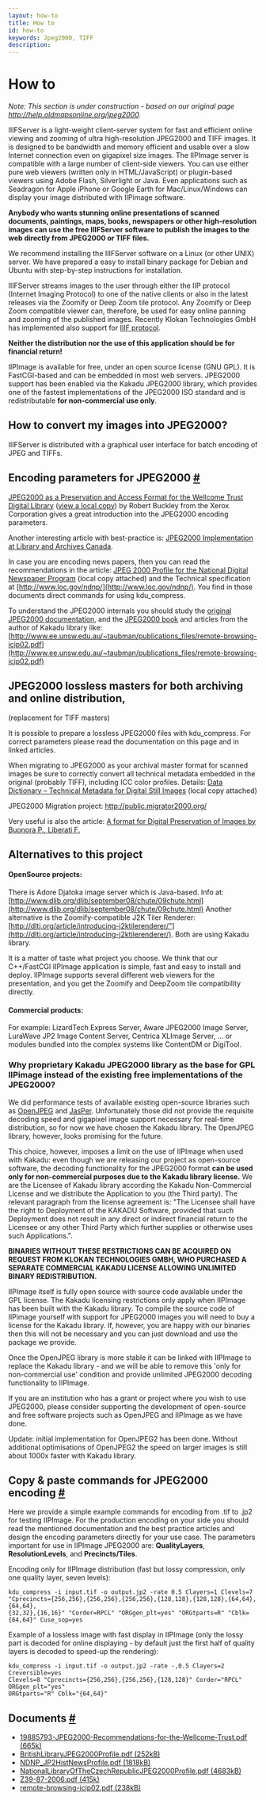 ```yaml
---
layout: how-to
title: How to
id: how-to
keywords: Jpeg2000, TIFF
description:
---
```


# How to

<i>Note: This section is under construction - based on our original page <a href="http://help.oldmapsonline.org/jpeg2000">http://help.oldmapsonline.org/jpeg2000</a>.</i>

IIIFServer is a light-weight client-server system for fast and efficient online
viewing and zooming of ultra high-resolution JPEG2000 and TIFF images. It is
designed to be bandwidth and memory efficient and usable over a slow Internet
connection even on gigapixel size images. The IIPImage server is compatible with
a large number of client-side viewers. You can use either pure web viewers
(written only in HTML/JavaScript) or plugin-based viewers using Adobe Flash,
Silverlight or Java. Even applications such as Seadragon for Apple iPhone or
Google Earth for Mac/Linux/Windows can display your image distributed with
IIPimage software.

**Anybody who wants stunning online presentations of scanned documents, paintings,
maps, books, newspapers or other high-resolution images can use the free IIIFServer
software to publish the images to the web directly from JPEG2000 or TIFF files.**

We recommend installing the IIIFServer software on a Linux (or other UNIX) server.
We have prepared a easy to install binary package for Debian and Ubuntu with
step-by-step instructions for installation.

IIIFServer streams images to the user through either the IIP protocol (Internet
Imaging Protocol) to one of the native clients or also in the latest releases
via the Zoomify or Deep Zoom tile protocol. Any Zoomify or Deep Zoom compatible
viewer can, therefore, be used for easy online panning and zooming of the
published images. Recently Klokan Technologies GmbH has implemented also
support for [IIIF protocol](http://iiif.io/).

**Neither the distribution nor the use of this application should be
for financial return!**

IIPImage is available for free, under an open source license (GNU GPL). It is
FastCGI-based and can be embedded in most web servers. JPEG2000 support has
been enabled via the Kakadu JPEG2000 library, which provides one of the fastest
implementations of the JPEG2000 ISO standard and is redistributable **for
non-commercial use only**.


## How to convert my images into JPEG2000?

IIIFServer is distributed with a graphical user interface for batch encoding
of JPEG and TIFFs.

## Encoding parameters for JPEG2000 <a href="#encoding-parameters" id="encoding-parameters" class="link-hash">#</a>

[JPEG2000 as a Preservation and Access Format for the Wellcome Trust Digital
Library](https://docs.google.com/viewer?url=http%3A%2F%2Fsites.google.com%2Fa%2Foldmapsonline.org%2Foldmapsonline%2Fjpeg2000%2F19885793-JPEG2000-Recommendations-for-the-Wellcome-Trust.pdf%3Fattredirects%3D0)
([view a local copy](http://docs.google.com/a/oldmapsonline.org/viewer?a=v&pid=sites&srcid=b2xkbWFwc29ubGluZS5vcmd8b2xkbWFwc29ubGluZXxneDozMWE3YWM0Y2ZjMjAzOWRm))
by Robert Buckley from the Xerox Corporation
gives a great introduction into the JPEG2000 encoding parameters.

Another interesting article with best-practice is: [JPEG2000 Implementation
at Library and Archives Canada](http://www.archimuse.com/mw2007/papers/desrochers/desrochers.html).

In case you are encoding news papers, then you can read the recommendations
in the article: [JPEG 2000 Profile for the National Digital Newspaper Program](https://docs.google.com/viewer?url=http%3A%2F%2Fwww.loc.gov%2Fndnp%2Fpdf%2FNDNP_JP2HistNewsProfile.pdf)
(local copy attached) and the Technical specification at
[http://www.loc.gov/ndnp/](http://www.loc.gov/ndnp/). You find in those documents direct
commands for using kdu_compress.

To understand the JPEG2000 internals you should study the [original JPEG2000
documentation](http://www.jpeg.org/jpeg2000/index.html), and the [JPEG2000 book](http://www.wkap.nl/prod/b/0-7923-7519-X)
and articles from the author of Kakadu library like:<br>
[http://www.ee.unsw.edu.au/~taubman/publications_files/remote-browsing-icip02.pdf](http://www.ee.unsw.edu.au/~taubman/publications_files/remote-browsing-icip02.pdf)

## JPEG2000 lossless masters for both archiving and online distribution,
(replacement for TIFF masters)

It is possible to prepare a lossless JPEG2000 files with kdu_compress. For
correct parameters please read the documentation on this page and in linked
articles.

When migrating to JPEG2000 as your archival master format for scanned images
be sure to correctly convert all technical metadata embedded in the original
(probably TIFF), including ICC color profiles. Details:
[Data Dictionary – Technical Metadata for Digital Still Images](http://www.niso.org/kst/reports/standards?step=2&gid=None&project_key=b897b0cf3e2ee526252d9f830207b3cc9f3b6c2c)
(local copy attached)

JPEG2000 Migration project:
http://public.migrator2000.org/

Very useful is also the article:
[A format for Digital Preservation of Images by Buonora P., Liberati F.](http://www.dlib.org/dlib/july08/buonora/07buonora.html)

## Alternatives to this project

#### OpenSource projects:

There is Adore Djatoka image server which is Java-based. Info at:
[http://www.dlib.org/dlib/september08/chute/09chute.html](http://www.dlib.org/dlib/september08/chute/09chute.html)
Another alternative is the Zoomify-compatible J2K Tiler Renderer:
[http://dltj.org/article/introducing-j2ktilerenderer/"](http://dltj.org/article/introducing-j2ktilerenderer/).
Both are using Kakadu library.

It is a matter of taste what project you choose.
We think that our C++/FastCGI IIPImage application is simple, fast and easy to
install and deploy. IIPImage supports several different web viewers for the
presentation, and you get the Zoomify and DeepZoom tile compatibility directly.

#### Commercial products:

For example: LizardTech Express Server, Aware JPEG2000 Image Server, LuraWave
JP2 Image Content Server, Centrica XLImage Server, ... or modules bundled into
the complex systems like ContentDM or DigiTool.

### Why proprietary Kakadu JPEG2000 library as the base for GPL IIPimage instead of the existing free implementations of the JPEG2000?

We did performance tests of available existing open-source libraries such
as [OpenJPEG](http://www.openjpeg.org/) and [JasPer](http://www.ece.uvic.ca/~frodo/jasper/).
Unfortunately those did not provide the requisite
decoding speed and gigapixel image support necessary for real-time distribution,
so for now we have chosen the Kakadu library. The OpenJPEG library, however,
looks promising for the future.

This choice, however, imposes a limit on the use of IIPImage when used with
Kakadu: even though we are releasing our project as open-source software,
the decoding functionality for the JPEG2000 format **can be used only for
non-commercial purposes due to the Kakadu library license.**
We are the Licensee of Kakadu library according the Kakadu Non-Commercial
License and we distribute the Application to you (the Third party). The relevant
paragraph from the license agreement is: "The Licensee shall have the right to
Deployment of the KAKADU Software, provided that such Deployment does not
result in any direct or indirect financial return to the Licensee or any other
Third Party which further supplies or otherwise uses such Applications.".

**BINARIES WITHOUT THESE RESTRICTIONS CAN BE ACQUIRED ON REQUEST FROM KLOKAN
TECHNOLOGIES GMBH, WHO PURCHASED A SEPARATE COMMERCIAL KAKADU LICENSE ALLOWING
UNLIMITED BINARY REDISTRIBUTION.**

IIPImage itself is fully open source with source code available under the GPL
license. The Kakadu licensing restrictions only apply when IIPImage has been
built with the Kakadu library. To compile the source code of IIPimage yourself
with support for JPEG2000 images you will need to buy a license for the Kakadu
library. If, however, you are happy with our binaries then this will not be
necessary and you can just download and use the package we provide.

Once the OpenJPEG library is more stable it can be linked with IIPImage to
replace the Kakadu library - and we will be able to remove this 'only for
non-commercial use' condition and provide unlimited JPEG2000 decoding
functionality to IIPImage.

If you are an institution who has a grant or project where you wish to use
JPEG2000, please consider supporting the development of open-source and free
software projects such as OpenJPEG and IIPImage as we have done.

Update: initial implementation for OpenJPEG2 has been done. Without additional
optimisations of OpenJPEG2 the speed on larger images is still about 1000x
faster with Kakadu library.

## Copy & paste commands for JPEG2000 encoding <a href="#commands" id="commands" class="link-hash">#</a>
Here we provide a simple example commands for encoding from .tif to .jp2 for
testing IIPImage. For the production encoding on your side you should read the
mentioned documentation and the best practice articles and design the encoding
parameters directly for your use case. The parameters important for use in
IIPImage JPEG2000 are: **QualityLayers**, **ResolutionLevels**, and
**Precincts/Tiles**.

Encoding only for IIPImage distribution (fast but lossy compression, only one
quality layer, seven levels):

```
kdu_compress -i input.tif -o output.jp2 -rate 0.5 Clayers=1 Clevels=7
"Cprecincts={256,256},{256,256},{256,256},{128,128},{128,128},{64,64},{64,64},
{32,32},{16,16}" "Corder=RPCL" "ORGgen_plt=yes" "ORGtparts=R" "Cblk={64,64}" Cuse_sop=yes
```

Example of a lossless image with fast display in IIPImage (only the lossy part
is decoded for online displaying - by default just the first half of quality
layers is decoded to speed-up the rendering):

```
kdu_compress -i input.tif -o output.jp2 -rate -,0.5 Clayers=2 Creversible=yes
Clevels=8 "Cprecincts={256,256},{256,256},{128,128}" Corder="RPCL" ORGgen_plt="yes"
ORGtparts="R" Cblk="{64,64}"
```

## Documents <a href="#documents" id="documents" class="link-hash">#</a>
- [19885793-JPEG2000-Recommendations-for-the-Wellcome-Trust.pdf (665k)](/doc/19885793-JPEG2000-Recommendations-for-the-Wellcome-Trust.pdf)
- [BritishLibraryJPEG2000Profile.pdf (252kB)](/doc/BritishLibraryJPEG2000Profile.pdf)
- [NDNP_JP2HistNewsProfile.pdf (1818kB)](NDNP_JP2HistNewsProfile.pdf)
- [NationalLibraryOfTheCzechRepublicJPEG2000Profile.pdf (4683kB)](/doc/NationalLibraryOfTheCzechRepublicJPEG2000Profile.pdf)
- [Z39-87-2006.pdf (415k)](/doc/Z39-87-2006.pdf)
- [remote-browsing-icip02.pdf (238kB)](remote-browsing-icip02.pdf (298k))
